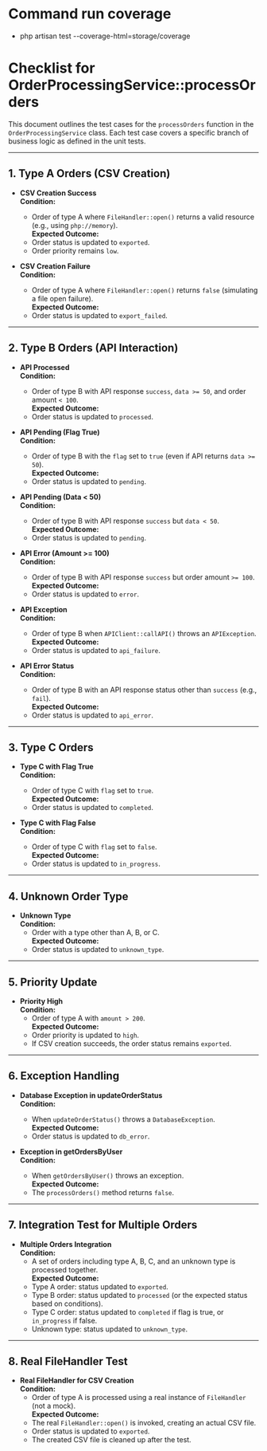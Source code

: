 # Command run coverage
- php artisan test --coverage-html=storage/coverage

# Checklist for OrderProcessingService::processOrders

This document outlines the test cases for the `processOrders` function in the `OrderProcessingService` class. Each test case covers a specific branch of business logic as defined in the unit tests.

---

## 1. Type A Orders (CSV Creation)

- **CSV Creation Success**  
  **Condition:**  
  - Order of type A where `FileHandler::open()` returns a valid resource (e.g., using `php://memory`).  
  **Expected Outcome:**  
  - Order status is updated to `exported`.  
  - Order priority remains `low`.

- **CSV Creation Failure**  
  **Condition:**  
  - Order of type A where `FileHandler::open()` returns `false` (simulating a file open failure).  
  **Expected Outcome:**  
  - Order status is updated to `export_failed`.

---

## 2. Type B Orders (API Interaction)

- **API Processed**  
  **Condition:**  
  - Order of type B with API response `success`, `data >= 50`, and order amount `< 100`.  
  **Expected Outcome:**  
  - Order status is updated to `processed`.

- **API Pending (Flag True)**  
  **Condition:**  
  - Order of type B with the `flag` set to `true` (even if API returns `data >= 50`).  
  **Expected Outcome:**  
  - Order status is updated to `pending`.

- **API Pending (Data < 50)**  
  **Condition:**  
  - Order of type B with API response `success` but `data < 50`.  
  **Expected Outcome:**  
  - Order status is updated to `pending`.

- **API Error (Amount >= 100)**  
  **Condition:**  
  - Order of type B with API response `success` but order amount `>= 100`.  
  **Expected Outcome:**  
  - Order status is updated to `error`.

- **API Exception**  
  **Condition:**  
  - Order of type B when `APIClient::callAPI()` throws an `APIException`.  
  **Expected Outcome:**  
  - Order status is updated to `api_failure`.

- **API Error Status**  
  **Condition:**  
  - Order of type B with an API response status other than `success` (e.g., `fail`).  
  **Expected Outcome:**  
  - Order status is updated to `api_error`.

---

## 3. Type C Orders

- **Type C with Flag True**  
  **Condition:**  
  - Order of type C with `flag` set to `true`.  
  **Expected Outcome:**  
  - Order status is updated to `completed`.

- **Type C with Flag False**  
  **Condition:**  
  - Order of type C with `flag` set to `false`.  
  **Expected Outcome:**  
  - Order status is updated to `in_progress`.

---

## 4. Unknown Order Type

- **Unknown Type**  
  **Condition:**  
  - Order with a type other than A, B, or C.  
  **Expected Outcome:**  
  - Order status is updated to `unknown_type`.

---

## 5. Priority Update

- **Priority High**  
  **Condition:**  
  - Order of type A with `amount > 200`.  
  **Expected Outcome:**  
  - Order priority is updated to `high`.  
  - If CSV creation succeeds, the order status remains `exported`.

---

## 6. Exception Handling

- **Database Exception in updateOrderStatus**  
  **Condition:**  
  - When `updateOrderStatus()` throws a `DatabaseException`.  
  **Expected Outcome:**  
  - Order status is updated to `db_error`.

- **Exception in getOrdersByUser**  
  **Condition:**  
  - When `getOrdersByUser()` throws an exception.  
  **Expected Outcome:**  
  - The `processOrders()` method returns `false`.

---

## 7. Integration Test for Multiple Orders

- **Multiple Orders Integration**  
  **Condition:**  
  - A set of orders including type A, B, C, and an unknown type is processed together.  
  **Expected Outcome:**  
  - Type A order: status updated to `exported`.  
  - Type B order: status updated to `processed` (or the expected status based on conditions).  
  - Type C order: status updated to `completed` if flag is true, or `in_progress` if false.  
  - Unknown type: status updated to `unknown_type`.

---

## 8. Real FileHandler Test

- **Real FileHandler for CSV Creation**  
  **Condition:**  
  - Order of type A is processed using a real instance of `FileHandler` (not a mock).  
  **Expected Outcome:**  
  - The real `FileHandler::open()` is invoked, creating an actual CSV file.  
  - Order status is updated to `exported`.  
  - The created CSV file is cleaned up after the test.

